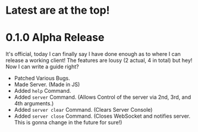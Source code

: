 # Latest are at the top!

# 0.1.0 Alpha Release

It's official, today I can finally say I have done enough as to where I can release a working client! The features are lousy (2 actual, 4 in total) but hey! Now I can write a guide right?

* Patched Various Bugs.
* Made Server. (Made in JS)
* Added `help` Command. 
* Added `server` Command. (Allows Control of the server via 2nd, 3rd, and 4th arguments.)
* Added `server clear` Command. (Clears Server Console)
* Added `server close` Command. (Closes WebSocket and notifies server. This is gonna change in the future for sure!)